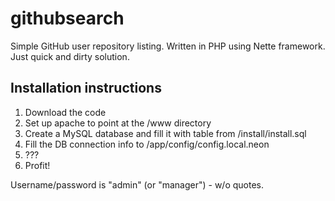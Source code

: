 # githubsearch
Simple GitHub user repository listing. Written in PHP using Nette framework.
Just quick and dirty solution.

## Installation instructions
1. Download the code
2. Set up apache to point at the /www directory
3. Create a MySQL database and fill it with table from /install/install.sql
4. Fill the DB connection info to /app/config/config.local.neon
5. ???
6. Profit!

Username/password is "admin" (or "manager") - w/o quotes.

